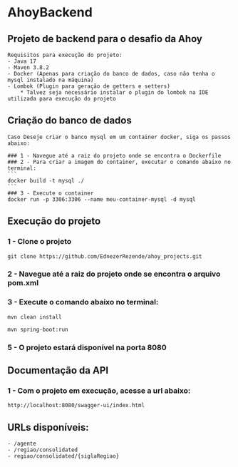# AhoyBackend

## Projeto de backend para o desafio da Ahoy
    Requisitos para execução do projeto:
    - Java 17
    - Maven 3.8.2
    - Docker (Apenas para criação do banco de dados, caso não tenha o mysql instalado na máquina)
    - Lombok (Plugin para geração de getters e setters)
        * Talvez seja necessário instalar o plugin do lombok na IDE utilizada para execução do projeto

## Criação do banco de dados

    Caso Deseje criar o banco mysql em um container docker, siga os passos abaixo:

    ### 1 - Navegue até a raiz do projeto onde se encontra o Dockerfile
    ### 2 - Para criar a imagem do container, executar o comando abaixo no terminal:
    ```
    docker build -t mysql ./
    ```
    ### 3 - Execute o container
    docker run -p 3306:3306 --name meu-container-mysql -d mysql


## Execução do projeto
### 1 - Clone o projeto
    git clone https://github.com/EdnezerRezende/ahoy_projects.git
### 2 - Navegue até a raiz do projeto onde se encontra o arquivo pom.xml
### 3 - Execute o comando abaixo no terminal:
```
mvn clean install
```
```
mvn spring-boot:run
```
### 5 - O projeto estará disponível na porta 8080

## Documentação da API
### 1 - Com o projeto em execução, acesse a url abaixo:
```
http://localhost:8080/swagger-ui/index.html
```
## URLs disponíveis:
    - /agente
    - /regiao/consolidated
    - regiao/consolidated/{siglaRegiao}

